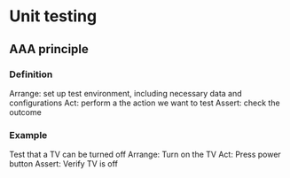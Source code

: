 # Unit testing

## AAA principle

### Definition

Arrange: set up test environment, including necessary data and configurations
Act: perform a the action we want to test
Assert: check the outcome

### Example

Test that a TV can be turned off
Arrange: Turn on the TV
Act: Press power button
Assert: Verify TV is off

